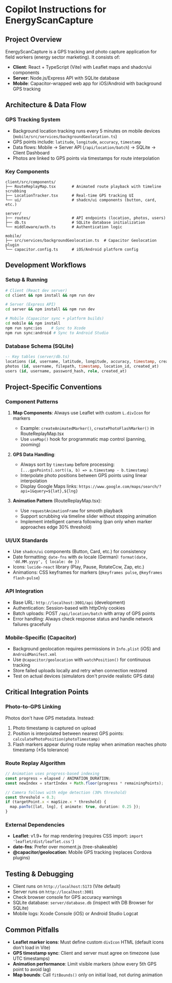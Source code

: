 # Copilot Instructions for EnergyScanCapture

## Project Overview
EnergyScanCapture is a GPS tracking and photo capture application for field workers (energy sector marketing). It consists of:
- **Client**: React + TypeScript (Vite) with Leaflet maps and shadcn/ui components
- **Server**: Node.js/Express API with SQLite database
- **Mobile**: Capacitor-wrapped web app for iOS/Android with background GPS tracking

## Architecture & Data Flow

### GPS Tracking System
- Background location tracking runs every 5 minutes on mobile devices (`mobile/src/services/backgroundGeolocation.ts`)
- GPS points include: `latitude`, `longitude`, `accuracy`, `timestamp`
- Data flows: Mobile → Server API (`/api/location/batch`) → SQLite → Client Dashboard
- Photos are linked to GPS points via timestamps for route interpolation

### Key Components
```
client/src/components/
├── RouteReplayMap.tsx       # Animated route playback with timeline scrubbing
├── LocationTracker.tsx      # Real-time GPS tracking UI
└── ui/                      # shadcn/ui components (button, card, etc.)

server/
├── routes/                  # API endpoints (location, photos, users)
├── db.ts                    # SQLite database initialization
└── middleware/auth.ts       # Authentication logic

mobile/
├── src/services/backgroundGeolocation.ts  # Capacitor Geolocation plugin
└── capacitor.config.ts      # iOS/Android platform config
```

## Development Workflows

### Setup & Running
```bash
# Client (React dev server)
cd client && npm install && npm run dev

# Server (Express API)
cd server && npm install && npm run dev

# Mobile (Capacitor sync + platform builds)
cd mobile && npm install
npm run sync:ios    # Sync to Xcode
npm run sync:android # Sync to Android Studio
```

### Database Schema (SQLite)
```sql
-- Key tables (server/db.ts)
locations (id, username, latitude, longitude, accuracy, timestamp, created_at)
photos (id, username, filepath, timestamp, location_id, created_at)
users (id, username, password_hash, role, created_at)
```

## Project-Specific Conventions

### Component Patterns
1. **Map Components**: Always use Leaflet with custom `L.divIcon` for markers
   - Example: `createAnimatedMarker()`, `createPhotoFlashMarker()` in RouteReplayMap.tsx
   - Use `useMap()` hook for programmatic map control (panning, zooming)
   
2. **GPS Data Handling**: 
   - Always sort by `timestamp` before processing: `[...gpsPoints].sort((a, b) => a.timestamp - b.timestamp)`
   - Interpolate photo positions between GPS points using linear interpolation
   - Display Google Maps links: `https://www.google.com/maps/search/?api=1&query=${lat},${lng}`

3. **Animation Pattern** (RouteReplayMap.tsx):
   - Use `requestAnimationFrame` for smooth playback
   - Support scrubbing via timeline slider without stopping animation
   - Implement intelligent camera following (pan only when marker approaches edge 30% threshold)

### UI/UX Standards
- Use `shadcn/ui` components (Button, Card, etc.) for consistency
- Date formatting: `date-fns` with `de` locale (German): `format(date, 'dd.MM.yyyy', { locale: de })`
- Icons: `lucide-react` library (Play, Pause, RotateCcw, Zap, etc.)
- Animations: CSS keyframes for markers (`@keyframes pulse`, `@keyframes flash-pulse`)

### API Integration
- Base URL: `http://localhost:3001/api` (development)
- Authentication: Session-based with httpOnly cookies
- Batch uploads: POST `/api/location/batch` with array of GPS points
- Error handling: Always check response status and handle network failures gracefully

### Mobile-Specific (Capacitor)
- Background geolocation requires permissions in `Info.plist` (iOS) and `AndroidManifest.xml`
- Use `@capacitor/geolocation` with `watchPosition()` for continuous tracking
- Store failed uploads locally and retry when connection restored
- Test on actual devices (simulators don't provide realistic GPS data)

## Critical Integration Points

### Photo-to-GPS Linking
Photos don't have GPS metadata. Instead:
1. Photo timestamp is captured on upload
2. Position is interpolated between nearest GPS points: `calculatePhotoPosition(photoTimestamp)`
3. Flash markers appear during route replay when animation reaches photo timestamp (±5s tolerance)

### Route Replay Algorithm
```typescript
// Animation uses progress-based indexing
const progress = elapsed / ANIMATION_DURATION;
const newIndex = startIndex + Math.floor(progress * remainingPoints);

// Camera follows with edge detection (30% threshold)
const threshold = 0.3;
if (targetPoint.x < mapSize.x * threshold) {
  map.panTo([lat, lng], { animate: true, duration: 0.25 });
}
```

### External Dependencies
- **Leaflet**: v1.9+ for map rendering (requires CSS import: `import 'leaflet/dist/leaflet.css'`)
- **date-fns**: Prefer over moment.js (tree-shakeable)
- **@capacitor/geolocation**: Mobile GPS tracking (replaces Cordova plugins)

## Testing & Debugging
- Client runs on `http://localhost:5173` (Vite default)
- Server runs on `http://localhost:3001`
- Check browser console for GPS accuracy warnings
- SQLite database: `server/database.db` (inspect with DB Browser for SQLite)
- Mobile logs: Xcode Console (iOS) or Android Studio Logcat

## Common Pitfalls
- **Leaflet marker icons**: Must define custom `divIcon` HTML (default icons don't load in Vite)
- **GPS timestamp sync**: Client and server must agree on timezone (use UTC timestamps)
- **Animation performance**: Limit visible markers (show every 5th GPS point to avoid lag)
- **Map bounds**: Call `fitBounds()` only on initial load, not during animation